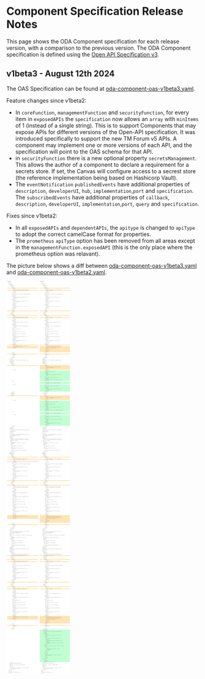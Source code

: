 # Component Specification Release Notes

This page shows the ODA Component specification for each release version, with a comparison to the previous version. The ODA Component specification is defined using the [Open API Specification v3](https://swagger.io/specification/).



## v1beta3 - August 12th 2024

The OAS Specification can be found at [oda-component-oas-v1beta3.yaml](oda-component-oas-v1beta3.yaml).

Feature changes since v1beta2:

* In `coreFunction`, `managementFunction` and `securityFunction`, for every item in `exposedAPIs` the `specification` now allows an `array` with `minItems` of 1 (instead of a single string). This is to support Components that may expose APIs for different versions of the Open-API specification. It was introduced specifically to support the new TM Forum v5 APIs. A component may implement one or more versions of each API, and the specification will point to the OAS schema for that API.
* in `securityFunction` there is a new optional property `secretsManagement`. This allows the author of a component to declare a requirement for a secrets store. If set, the Canvas will configure access to a secrest store (the reference implementation being based on Hashicorp Vault). 
* The `eventNotification` `publishedEvents` have additional properties of `description`, `developerUI`, `hub`, `implementation`,`port` and `specification`. The `subscribedEvents` have additional properties of `callback`, `description`, `developerUI`, `implementation`,`port`, `query` and `specification`.

Fixes since v1beta2:

* In all `exposedAPIs` and `dependentAPIs`, the `apitype` is changed to `apiType` to adopt the correct camelCase format for properties.
* The `prometheus` `apiType` option has been removed from all areas except in the `managementFunction.exposedAPI` (this is the only place where the prometheus option was relavant).




The picture below shows a diff between [oda-component-oas-v1beta3.yaml](oda-component-oas-v1beta3.yaml) and [oda-component-oas-v1beta2.yaml](oda-component-oas-v1beta2.yaml).

![v1beta2 to v1beta3 diff](v1beta2-v1beta3-diff.jpeg)